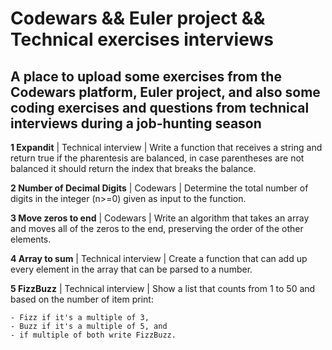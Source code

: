 # Codewars && Euler project && Technical exercises interviews

## A place to upload some exercises from the Codewars platform, Euler project, and also some coding exercises and questions from technical interviews during a job-hunting season

**1 Expandit** | Technical interview |  Write a function that receives a string and return true if the pharentesis are
balanced, in case parentheses are not balanced it should return the index that breaks the balance.

**2 Number of Decimal Digits** | Codewars | Determine the total number of digits in the integer (n>=0) given as input to the function.

**3 Move zeros to end** | Codewars | Write an algorithm that takes an array and moves all of the zeros to the end, preserving the order of the other elements.

**4 Array to sum** | Technical interview | Create a function that can add up every element in the array that can be parsed to a number.

**5 FizzBuzz** | Technical interview | Show a list that counts from 1 to 50 and based on the number of item print:

    - Fizz if it's a multiple of 3,
    - Buzz if it's a multiple of 5, and
    - if multiple of both write FizzBuzz.
